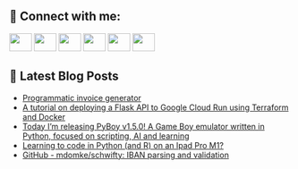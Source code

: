 ## 🔎 Connect with me:
[<img height="32" width="40" src="https://cdn.jsdelivr.net/npm/simple-icons@v5/icons/telegram.svg" />](https://t.me/bullbesh)
[<img height="32" width="40" src="https://cdn.jsdelivr.net/npm/simple-icons@v5/icons/vk.svg" />](https://vk.com/bullbesh)
[<img height="32" width="40" src="https://cdn.jsdelivr.net/npm/simple-icons@v5/icons/twitter.svg" />](https://twitter.com/bullbesh1)
[<img height="32" width="40" src="https://cdn.jsdelivr.net/npm/simple-icons@v5/icons/instagram.svg" />](https://www.instagram.com/bullbesh)
[<img height="32" width="40" src="https://cdn.jsdelivr.net/npm/simple-icons@v5/icons/reddit.svg" />](https://www.reddit.com/user/bullbesh)
[<img height="32" width="40" src="https://cdn.jsdelivr.net/npm/simple-icons@v5/icons/youtube.svg" />](https://www.youtube.com/channel/UCtfjRs6uzgq5mfm8S06WTcg)

## 📕 Latest Blog Posts
<!-- BLOG-POST-LIST:START -->
- [Programmatic invoice generator](https://www.reddit.com/r/Python/comments/vfsx9k/programmatic_invoice_generator/)
- [A tutorial on deploying a Flask API to Google Cloud Run using Terraform and Docker](https://www.reddit.com/r/Python/comments/vfsbrf/a_tutorial_on_deploying_a_flask_api_to_google/)
- [Today I’m releasing PyBoy v1.5.0! A Game Boy emulator written in Python, focused on scripting, AI and learning](https://www.reddit.com/r/Python/comments/vfsakl/today_im_releasing_pyboy_v150_a_game_boy_emulator/)
- [Learning to code in Python &lpar;and R&rpar; on an Ipad Pro M1?](https://www.reddit.com/r/Python/comments/vfrguo/learning_to_code_in_python_and_r_on_an_ipad_pro_m1/)
- [GitHub - mdomke/schwifty: IBAN parsing and validation](https://www.reddit.com/r/Python/comments/vfpng0/github_mdomkeschwifty_iban_parsing_and_validation/)
<!-- BLOG-POST-LIST:END -->
